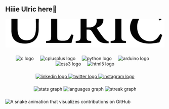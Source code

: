 <h2 align="left">Hiiie Ulric here👋</h2>

<picture>
  <source srcset="https://github.com/ulric-collaco/ulric-collaco/blob/main/github%20top%20dark1.png" media="(prefers-color-scheme: dark)">
  <source srcset="https://github.com/ulric-collaco/ulric-collaco/blob/main/github%20top%20light%20.png" media="(prefers-color-scheme: light)">
  <img src="https://github.com/ulric-collaco/ulric-collaco/blob/main/github%20top%20light%20.png" alt="Demo Preview" style="margin: 0; padding: 0;">
</picture>


###

<div align="center">
  <img src="https://cdn.jsdelivr.net/gh/devicons/devicon/icons/c/c-original.svg" height="40" alt="c logo"  />
  <img width="12" />
  <img src="https://cdn.jsdelivr.net/gh/devicons/devicon/icons/cplusplus/cplusplus-original.svg" height="40" alt="cplusplus logo"  />
  <img width="12" />
  <img src="https://cdn.jsdelivr.net/gh/devicons/devicon/icons/python/python-original.svg" height="40" alt="python logo"  />
  <img width="12" />
  <img src="https://cdn.jsdelivr.net/gh/devicons/devicon/icons/arduino/arduino-original.svg" height="40" alt="arduino logo"  />
  <img width="12" />
  <img src="https://cdn.jsdelivr.net/gh/devicons/devicon/icons/css3/css3-original.svg" height="40" alt="css3 logo"  />
  <img width="12" />
  <img src="https://cdn.jsdelivr.net/gh/devicons/devicon/icons/html5/html5-original.svg" height="40" alt="html5 logo"  />
</div>

###

<div align="center">
  <a href="https://www.linkedin.com/in/ulric-collaco/" target="_blank">
    <img src="https://raw.githubusercontent.com/maurodesouza/profile-readme-generator/master/src/assets/icons/social/linkedin/default.svg" width="52" height="40" alt="linkedin logo" />
  </a>
  <a href="https://x.com/ulric_collaco" target="_blank">
    <img src="https://raw.githubusercontent.com/maurodesouza/profile-readme-generator/master/src/assets/icons/social/twitter/default.svg" width="52" height="40" alt="twitter logo" />
  </a>
  <a href="https://www.instagram.com/ulric_collaco/" target="_blank">
    <img src="https://raw.githubusercontent.com/maurodesouza/profile-readme-generator/master/src/assets/icons/social/instagram/default.svg" width="52" height="40" alt="instagram logo" />
  </a>
</div>


###

<div align="center">
  <img src="https://github-readme-stats.vercel.app/api?username=ulric-collaco&hide_title=false&hide_rank=false&show_icons=true&include_all_commits=true&count_private=true&disable_animations=false&theme=merko&locale=en&hide_border=true&order=1" height="150" alt="stats graph"  />
  <img src="https://github-readme-stats.vercel.app/api/top-langs?username=ulric-collaco&locale=en&hide_title=false&layout=compact&card_width=320&langs_count=5&theme=merko&hide_border=true&order=2" height="150" alt="languages graph"  />
  <img src="https://streak-stats.demolab.com?user=ulric-collaco&locale=en&mode=daily&theme=merko&hide_border=true&border_radius=5&order=3" height="150" alt="streak graph"  />
</div>

###
<picture>
<source media="(prefers-color-scheme: dark)" srcset="https://github.com/ulric-collaco/ulric-collaco/blob/output/github-snake-dark.svg" />
<source media="(prefers-color-scheme: light)" srcset="https://github.com/ulric-collaco/ulric-collaco/blob/output/github-snake.svg" />
<img src="https://raw.githubusercontent.com/ulric-collaco/ulric-collaco/output/snake.svg" alt="A snake animation that visualizes contributions on GitHub" style="margin: 0; padding: 0; />
</picture>

<picture>
  <source srcset="https://github.com/ulric-collaco/ulric-collaco/blob/main/github%20bottom%20dark.png" media="(prefers-color-scheme: dark)">
  <source srcset="https://github.com/ulric-collaco/ulric-collaco/blob/main/github%20bottom%20light.png" media="(prefers-color-scheme: light)">
  <img src="https://github.com/ulric-collaco/ulric-collaco/blob/main/github%20bottom%20light.png" alt="Demo Preview" style="margin: 0; padding: 0;">
</picture>
